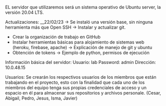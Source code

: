 EL servidor que utilizaremos será un sistema operativo de Ubuntu server, la versión 20.04 LTS.

Actualizaciones:
__22/02/23
-> Se instaló una versión base, sin ninguna herramienta más que Open SSH
-> Instalar y actualizar git.
- Crear la organización de trabajo en GitHub
- Instalar herramientas básicas para alojamiento de sistemas web (heroku, firebase, apache)
-> Explicación de manejo de git y ubuntu
- Obtención de tokens
-> Ejemplo de python, permisos de ejecución

Información básica del servidor:
Usuario: lab
Password: admin
Dirección: 10.0.48.15

Usuarios:
Se crearán los respectivos usuarios de los miembros que están trabajando en el proyecto, esto con la finalidad que cada uno de los miembros del equipo tenga sus propias credenciales de acceso y un espacio en él para almacenar sus repositorios y archivos personale.
(Cesar, Abigail, Pedro, Jesus, Isma, Javier)

